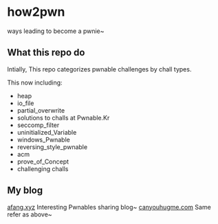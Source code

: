 # how2pwn
ways leading to become a pwnie~

What this repo do
-----

Intially, This repo categorizes pwnable challenges by chall types.

This now including:  

- heap  
- io\_file   
- partial\_overwrite  
- solutions to challs at Pwnable.Kr  
- seccomp\_filter  
- uninitialized\_Variable  
- windows\_Pwnable  
- reversing\_style\_pwnable  
- acm  
- prove\_of\_Concept  
- challenging challs

My blog
-----
[afang.xyz](http://afang.xyz) Interesting Pwnables sharing blog~ 
[canyouhugme.com](http://canyouhugme.com) Same refer as above~
